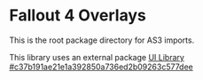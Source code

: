 # Fallout 4 Overlays
This is the root package directory for AS3 imports.

This library uses an external package [UI Library #c37b191ae21e1a392850a736ed2b09263c577dee](https://github.com/Scrivener07/FO4_Scripting/tree/c37b191ae21e1a392850a736ed2b09263c577dee/Data.UI.Library/Interface/Source/Fallout_Library)

